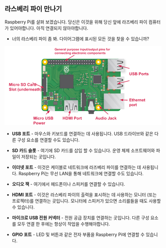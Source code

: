 ## 라스베리 파이 만나기

Raspberry Pi를 살펴 보겠습니다. 당신은 이것을 위해 당신 앞에 라즈베리 파이 컴퓨터가 있어야합니다. 아직 연결되지 않아야합니다.

+ 너의 라스베리 파이 좀 봐. 다이어그램에 표시된 모든 것을 찾을 수 있습니까?

![스크린 샷](images/pi-labelled-names.png)

+ **USB 포트** - 마우스와 키보드를 연결하는 데 사용됩니다. USB 드라이브와 같은 다른 구성 요소를 연결할 수도 있습니다.

+ **SD 카드 슬롯** - 여기에 SD 카드를 삽입 할 수 있습니다. 운영 체제 소프트웨어와 파일이 저장되는 곳입니다.

+ **이더넷 포트** - 이것은 케이블로 네트워크에 라즈베리 파이를 연결하는 데 사용됩니다. Raspberry Pi는 무선 LAN을 통해 네트워크에 연결할 수도 있습니다.

+ **오디오 잭** - 여기에서 헤드폰이나 스피커를 연결할 수 있습니다.

+ **HDMI 포트** - 이것은 라스베리 파이의 출력을 표시하는 데 사용하는 모니터 (또는 프로젝터)를 연결하는 곳입니다. 모니터에 스피커가 있으면 소리를들을 때도 사용할 수 있습니다.

+ **마이크로 USB 전원 커넥터** - 전원 공급 장치를 연결하는 곳입니다. 다른 구성 요소를 모두 연결 한 후에는 항상이 작업을 수행해야합니다.

+ **GPIO 포트** - LED 및 버튼과 같은 전자 부품을 Raspberry Pi에 연결할 수 있습니다.